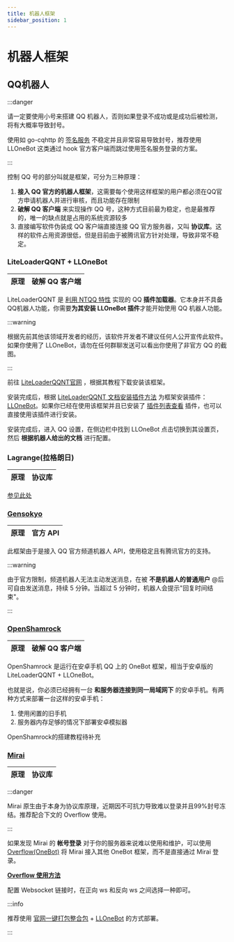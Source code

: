 ```yaml
---
title: 机器人框架
sidebar_position: 1
---
```


# 机器人框架

## QQ机器人

:::danger

请一定要使用小号来搭建 QQ 机器人，否则如果登录不成功或是成功后被检测，将有大概率导致封号。

使用如 go-cqhttp 的 [签名服务](https://mirai.mamoe.net/topic/2373/%E5%85%B3%E4%BA%8E%E7%AD%BE%E5%90%8D%E6%9C%8D%E5%8A%A1) 不稳定并且非常容易导致封号，推荐使用 LLOneBot 这类通过 hook 官方客户端而跳过使用签名服务登录的方案。

:::

控制 QQ 号的部分叫就是框架，可分为三种原理：

1. **接入 QQ 官方的机器人框架**，这需要每个使用这样框架的用户都必须在QQ官方申请机器人并进行审核，而且功能存在限制
2. **破解 QQ 客户端** 来实现操作 QQ 号，这种方式目前最为稳定，也是最推荐的，唯一的缺点就是占用的系统资源较多
3. 直接编写软件伪装成 QQ 客户端直接连接 QQ 官方服务器，又叫 **协议库**。这样的软件占用资源很低，但是目前由于被腾讯官方针对处理，导致非常不稳定。

### LiteLoaderQQNT + LLOneBot

|原理|破解 QQ 客户端|
|---|:---|

LiteLoaderQQNT 是 [利用 NTQQ 特性](https://github.com/Mrs4s/go-cqhttp/issues/2471) 实现的 QQ **插件加载器**。它本身并不具备QQ机器人功能，你需要**为其安装 LLOneBot 插件**才能开始使用 QQ 机器人功能。

:::warning

根据先前其他该领域开发者的经历，该软件开发者不建议任何人公开宣传此软件。如果你使用了 LLOneBot，请勿在任何群聊发送可以看出你使用了非官方 QQ 的截图。

:::

前往 [LiteLoaderQQNT官网](https://liteloaderqqnt.github.io/) ，根据其教程下载安装该框架。

安装完成后，根据 [LiteLoaderQQNT 文档安装插件方法](https://liteloaderqqnt.github.io/guide/plugins.html) 为框架安装插件：[LLOneBot](https://github.com/LLOneBot/LLOneBot/tree/main)。如果你已经在使用该框架并且已安装了 [插件列表查看](https://github.com/ltxhhz/LL-plugin-list-viewer/tree/main) 插件，也可以直接使用该插件进行安装。

安装完成后，进入 QQ 设置，在侧边栏中找到 LLOneBot 点击切换到其设置页，然后 **根据机器人给出的文档** 进行配置。

### Lagrange(拉格朗日)

|原理|协议库|
|---|:---|

[参见此处](https://docs.qq.com/doc/DQ2N2b0JqeUhmWUVa)

### [Gensokyo](https://github.com/Hoshinonyaruko/Gensokyo)

|原理|官方 API|
|---|:---|

此框架由于是接入 QQ 官方频道机器人 API，使用稳定且有腾讯官方的支持。

:::warning

由于官方限制，频道机器人无法主动发送消息，在被 **不是机器人的普通用户** @后可自由发送消息，持续 5 分钟。当超过 5 分钟时，机器人会提示"回复时间结束"。
<!--https://gitee.com/dlcn/dlscq/wikis/%E5%85%B6%E4%BB%96%E6%A1%86%E6%9E%B6/%E5%AE%98%E6%96%B9%E9%A2%91%E9%81%93%E6%9C%BA%E5%99%A8%E4%BA%BA-->
:::

### [OpenShamrock](https://github.com/whitechi73/OpenShamrock)

|原理|破解 QQ 客户端|
|---|:---|

OpenShamrock 是运行在安卓手机 QQ 上的 OneBot 框架，相当于安卓版的 LiteLoaderQQNT + LLOneBot。

也就是说，你必须已经拥有一台 **和服务器连接到同一局域网下** 的安卓手机。有两种方式来部署一台这样的安卓手机：

1. 使用闲置的旧手机
2. 服务器内存足够的情况下部署安卓模拟器

OpenShamrock的搭建教程待补充

### [Mirai](https://mirai.mamoe.net/)

|原理|协议库|
|---|:---|

<!--[Mirai 论坛](https://mirai.mamoe.net/)-->

:::danger

Mirai 原生由于本身为协议库原理，近期因不可抗力导致难以登录并且99%封号冻结。推荐配合下文的 Overflow 使用。

:::

如果发现 Mirai 的 **帐号登录** 对于你的服务器来说难以使用和维护，可以使用 [Overflow(OneBot)](https://github.com/MrXiaoM/Overflow) 将 Mirai 接入其他 OneBot 框架，而不是直接通过 Mirai 登录。

**[Overflow 使用方法](https://github.com/MrXiaoM/Overflow/blob/main/docs/UserManual.md)**

配置 Websocket 链接时，在正向 ws 和反向 ws 之间选择一种即可。

:::info

推荐使用 [官网一键打包整合包](https://mirai.mrxiaom.top/#get-started) + [LLOneBot](#liteloaderqqnt--llonebot) 的方式部署。

:::

<!--[Overflow 主页](https://github.com/MrXiaoM/Overflow)-->

<!--## Kook机器人-->

<!--## Telegram机器人-->
